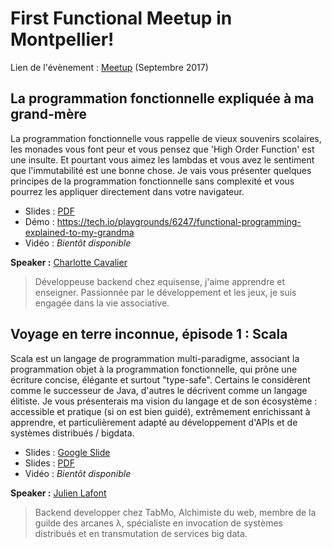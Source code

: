 # First Functional Meetup in Montpellier!

Lien de l'évènement : [Meetup](https://www.meetup.com/fr-FR/Functional-Programming-Montpellier/events/242262544/) (Septembre 2017)

## La programmation fonctionnelle expliquée à ma grand-mère 

La programmation fonctionnelle vous rappelle de vieux souvenirs scolaires, les monades 
vous font peur et vous pensez que 'High Order Function' est une insulte. Et pourtant 
vous aimez les lambdas et vous avez le sentiment que l'immutabilité est une bonne 
chose. Je vais vous présenter quelques principes de la programmation fonctionnelle sans 
complexité et vous pourrez les appliquer directement dans votre navigateur.

 * Slides : [PDF](https://github.com/Functional-Programming-Montpellier/slides/blob/master/meetup-001-sept-2017/Functional%20Programming%20Explained%20to%20my%20grandma.pdf)
 * Démo : https://tech.io/playgrounds/6247/functional-programming-explained-to-my-grandma
 * Vidéo : _Bientôt disponible_

**Speaker :** [Charlotte Cavalier](https://twitter.com/cavalierch)

> Développeuse backend chez equisense, j'aime apprendre et enseigner. Passionnée par 
le développement et les jeux, je suis engagée dans la vie associative.

## Voyage en terre inconnue, épisode 1 : Scala

Scala est un langage de programmation multi-paradigme, associant la programmation objet 
à la programmation fonctionnelle, qui prône une écriture concise, élégante et surtout 
"type-safe". Certains le considèrent comme le successeur de Java, d'autres le décrivent 
comme un langage élitiste. Je vous présenterais ma vision du langage et de son 
écosystème : accessible et pratique (si on est bien guidé), extrêmement enrichissant à 
apprendre, et particulièrement adapté au développement d'APIs et de systèmes distribués 
/ bigdata.

 * Slides : [Google Slide](http://bit.ly/meetup-fp-scala)
 * Slides : [PDF](https://github.com/Functional-Programming-Montpellier/slides/blob/master/meetup-001-sept-2017/Voyage%20en%20terres%20inconnues%20-%20S01E01%20-%20Scala.pdf)
 * Vidéo : _Bientôt disponible_

**Speaker :** [Julien Lafont](http://twitter.com/julien_lafont)

> Backend developper chez TabMo, Alchimiste du web, membre de la guilde des arcanes λ, 
spécialiste en invocation de systèmes distribués et en transmutation de services big 
data.
